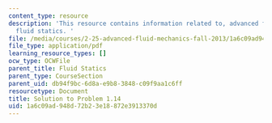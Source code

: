 ```yaml
---
content_type: resource
description: 'This resource contains information related to, advanced fluid mechanics,
  fluid statics. '
file: /media/courses/2-25-advanced-fluid-mechanics-fall-2013/1a6c09ad948d72b23e18872e3913370d_MIT2_25F13_Shapi1.14_Solu.pdf
file_type: application/pdf
learning_resource_types: []
ocw_type: OCWFile
parent_title: Fluid Statics
parent_type: CourseSection
parent_uid: db94f9bc-6d8a-e9b8-3848-c09f9aa1c6ff
resourcetype: Document
title: Solution to Problem 1.14
uid: 1a6c09ad-948d-72b2-3e18-872e3913370d
---
```

